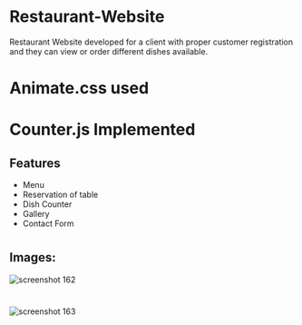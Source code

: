 # Restaurant-Website
Restaurant Website developed for a client with proper customer registration and they can view or order different dishes available.

#
# Animate.css used
# Counter.js Implemented

## Features
* Menu
* Reservation of table 
* Dish Counter
* Gallery
* Contact Form

#
## Images:
![screenshot 162](https://user-images.githubusercontent.com/46291816/50774793-64733680-12ba-11e9-964e-f1a662b53aea.png)
#
![screenshot 163](https://user-images.githubusercontent.com/46291816/50775120-57a31280-12bb-11e9-9171-70f852e6d2c5.png)
